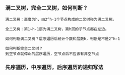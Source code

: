 ### 满二叉树，完全二叉树，如何判断？
```
满二叉树：高度为h，由2^h-1个节点构成的二叉树称为满二叉树。

全二叉树：第1~h-1层为满二叉树，第h层的子节点都在左边。

如何判断满二叉树？层序遍历后统计个数和层数h，判断是不是2^h-1

如何判断完全二叉树？
到空节点就停止的层序遍历，空节点后不应该有非空节点
```
### 先序遍历，中序遍历，后序遍历的递归写法
